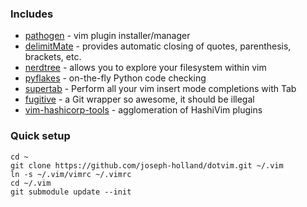 ### Includes ###
 - [pathogen](https://github.com/tpope/vim-pathogen) - vim plugin installer/manager
 - [delimitMate](https://github.com/Raimondi/delimitMate) - provides automatic closing of quotes, parenthesis, brackets, etc.
 - [nerdtree](https://github.com/scrooloose/nerdtree/) - allows you to explore your filesystem within vim
 - [pyflakes](https://github.com/mitechie/pyflakes-pathogen) - on-the-fly Python code checking
 - [supertab](https://github.com/ervandew/supertab/) - Perform all your vim insert mode completions with Tab
 - [fugitive](https://github.com/tpope/vim-fugitive/) - a Git wrapper so awesome, it should be illegal
 - [vim-hashicorp-tools](https://github.com/hashivim/vim-hashicorp-tools/) - agglomeration of HashiVim plugins

### Quick setup ###
```
cd ~
git clone https://github.com/joseph-holland/dotvim.git ~/.vim
ln -s ~/.vim/vimrc ~/.vimrc
cd ~/.vim
git submodule update --init
```

